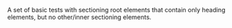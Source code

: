 
A set of basic tests with sectioning root elements that contain only heading
elements, but no other/inner sectioning elements.
